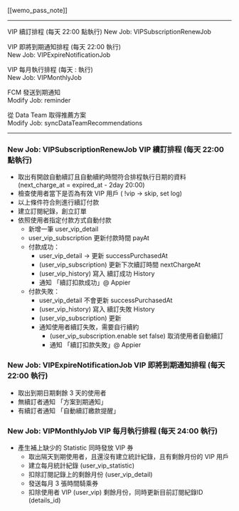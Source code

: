 [[wemo_pass_note]]

---

VIP 續訂排程 (每天 22:00 點執行)	
New Job: VIPSubscriptionRenewJob   

VIP 即將到期通知排程 (每天 22:00 執行)	
New Job: VIPExpireNotificationJob 

VIP 每月執行排程 (每天 : 執行)	
New Job: VIPMonthlyJob 

FCM 發送到期通知	
Modify Job: reminder  

從 Data Team 取得推薦方案	
Modify Job: syncDataTeamRecommendations 


---

### New Job: VIPSubscriptionRenewJob VIP 續訂排程 (每天 22:00 點執行)
- 取出有開啟自動續訂且自動續約時間符合排程執行日期的資料 (next_charge_at = expired_at - 2day 20:00)
- 檢查使用者當下是否為有效 VIP 用戶 ( !vip -> skip, set log)
- 以上條件符合則進行續訂付款
- 建立訂閱紀錄，創立訂單
- 依照使用者指定付款方式自動付款
	- 新增一筆 user_vip_detail
	- user_vip_subscription 更新付款時間 payAt
	- 付款成功： 
		- user_vip_detail -> 更新 successPurchasedAt
		- (user_vip_subscription) 更新下次續訂時間 nextChargeAt
		- (user_vip_history) 寫入 續訂成功 History
		- 通知 「續訂扣款成功」@ Appier 
	- 付款失敗：
		- user_vip_detail 不會更新 successPurchasedAt
		- (user_vip_history) 寫入 續訂失敗 History
		- (user_vip_subscription) 更新
		- 通知使用者續訂失敗，需要自行續約
			- (user_vip_subscription.enable set false) 取消使用者自動續訂
			- 通知 「續訂扣款失敗」@ Appier
			

### New Job: VIPExpireNotificationJob VIP 即將到期通知排程 (每天 22:00 執行)
- 取出到期日期剩餘 3 天的使用者
- 無續訂者通知 「方案到期通知」
- 有續訂者通知 「自動續訂繳款提醒」
    

  
### New Job: VIPMonthlyJob VIP 每月執行排程 (每天 24:00 執行)
- 產生補上缺少的 Statistic 同時發放 VIP 券
	- 取出隔天到期使用者，且還沒有建立統計紀錄，且有剩餘月份的 VIP 用戶
	- 建立每月統計紀錄 (user_vip_statistic)
	- 扣除訂閱記錄上的剩餘月份 (user_vip_detail)
	- 發送每月 3 張時間騎乘券
	- 扣除使用者 VIP (user_vip) 剩餘月份，同時更新目前訂閱紀錄ID (details_id)